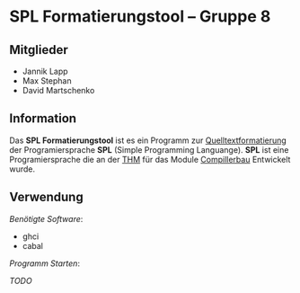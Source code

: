 # SPL Formatierungstool – Gruppe 8

## Mitglieder

- Jannik Lapp
- Max Stephan
- David Martschenko

## Information

Das **SPL Formatierungstool** ist es ein Programm zur [Quelltextformatierung](https://de.wikipedia.org/wiki/Quelltextformatierung) der Programiersprache **SPL** (Simple Programming Languange). **SPL** ist eine Programiersprache die an der [THM](https://www.thm.de/site/) für das Module [Compillerbau](https://www.thm.de/organizer/index.php?option=com_organizer&view=subject_item&id=9) Entwickelt wurde.

## Verwendung

_Benötigte Software_:

- ghci <!--TODO Version-->
- cabal <!--TODO Version-->

_Programm Starten_:

_TODO_
